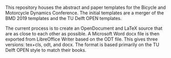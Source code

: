 This repository houses the abstract and paper templates for the Bicycle and
Motorcycle Dynamics Conference. The initial templates are a merger of the BMD
2019 templates and the TU Delft OPEN templates.

The current process is to create an OpenDocument and LaTeX source that are as
close to each other as possible. A Microsoft Word docx file is then exported
from LibreOffice Writer based on the ODT file. This gives three versions:
tex+cls, odt, and docx. The format is based primarily on the TU Delft OPEN
style to match their books.
